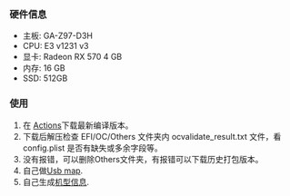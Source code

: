 ### 硬件信息

- 主板: GA-Z97-D3H
- CPU: E3 v1231 v3
- 显卡: Radeon RX 570 4 GB
- 内存: 16 GB
- SSD: 512GB

### 使用

1. 在 [Actions](https://github.com/betteray/OpenCore-EFI-Actions)下载最新编译版本。
2. 下载后解压检查 EFI/OC/Others 文件夹内 ocvalidate_result.txt 文件，看 config.plist 是否有缺失或多余字段等。
3. 没有报错，可以删除Others文件夹，有报错可以下载历史打包版本。
4. 自己做[Usb map](https://dortania.github.io/OpenCore-Post-Install/usb/intel-mapping/intel.html).
5. 自己生成[机型信息](https://dortania.github.io/OpenCore-Install-Guide/config.plist/haswell.html#platforminfo).
